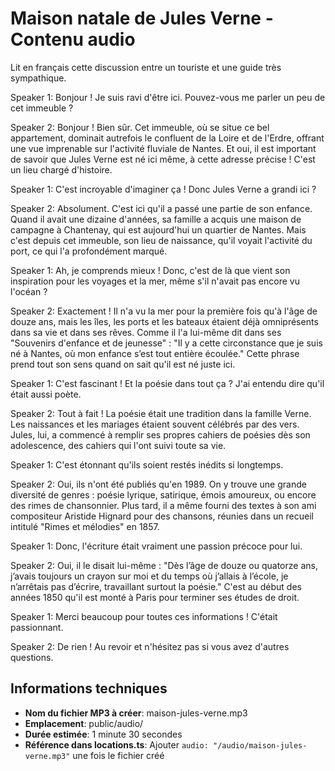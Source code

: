 # Maison natale de Jules Verne - Contenu audio

Lit en français cette discussion entre un touriste et une guide très sympathique.

Speaker 1: Bonjour ! Je suis ravi d'être ici. Pouvez-vous me parler un peu de cet immeuble ?

Speaker 2: Bonjour ! Bien sûr. Cet immeuble, où se situe ce bel appartement, dominait autrefois le confluent de la Loire et de l'Erdre, offrant une vue imprenable sur l'activité fluviale de Nantes. Et oui, il est important de savoir que Jules Verne est né ici même, à cette adresse précise ! C'est un lieu chargé d'histoire.

Speaker 1: C'est incroyable d'imaginer ça ! Donc Jules Verne a grandi ici ?

Speaker 2: Absolument. C'est ici qu'il a passé une partie de son enfance. Quand il avait une dizaine d'années, sa famille a acquis une maison de campagne à Chantenay, qui est aujourd'hui un quartier de Nantes. Mais c'est depuis cet immeuble, son lieu de naissance, qu'il voyait l'activité du port, ce qui l'a profondément marqué.

Speaker 1: Ah, je comprends mieux ! Donc, c'est de là que vient son inspiration pour les voyages et la mer, même s'il n'avait pas encore vu l'océan ?

Speaker 2: Exactement ! Il n'a vu la mer pour la première fois qu'à l'âge de douze ans, mais les îles, les ports et les bateaux étaient déjà omniprésents dans sa vie et dans ses rêves. Comme il l'a lui-même dit dans ses "Souvenirs d'enfance et de jeunesse" : "Il y a cette circonstance que je suis né à Nantes, où mon enfance s’est tout entière écoulée." Cette phrase prend tout son sens quand on sait qu'il est né juste ici.

Speaker 1: C'est fascinant ! Et la poésie dans tout ça ? J'ai entendu dire qu'il était aussi poète.

Speaker 2: Tout à fait ! La poésie était une tradition dans la famille Verne. Les naissances et les mariages étaient souvent célébrés par des vers. Jules, lui, a commencé à remplir ses propres cahiers de poésies dès son adolescence, des cahiers qui l'ont suivi toute sa vie.

Speaker 1: C'est étonnant qu'ils soient restés inédits si longtemps.

Speaker 2: Oui, ils n'ont été publiés qu'en 1989. On y trouve une grande diversité de genres : poésie lyrique, satirique, émois amoureux, ou encore des rimes de chansonnier. Plus tard, il a même fourni des textes à son ami compositeur Aristide Hignard pour des chansons, réunies dans un recueil intitulé "Rimes et mélodies" en 1857.

Speaker 1: Donc, l'écriture était vraiment une passion précoce pour lui.

Speaker 2: Oui, il le disait lui-même : "Dès l’âge de douze ou quatorze ans, j’avais toujours un crayon sur moi et du temps où j’allais à l’école, je n’arrêtais pas d’écrire, travaillant surtout la poésie." C'est au début des années 1850 qu'il est monté à Paris pour terminer ses études de droit.

Speaker 1: Merci beaucoup pour toutes ces informations ! C'était passionnant.

Speaker 2: De rien ! Au revoir et n'hésitez pas si vous avez d'autres questions.

## Informations techniques

- **Nom du fichier MP3 à créer**: maison-jules-verne.mp3
- **Emplacement**: public/audio/
- **Durée estimée**: 1 minute 30 secondes
- **Référence dans locations.ts**: Ajouter `audio: "/audio/maison-jules-verne.mp3"` une fois le fichier créé
